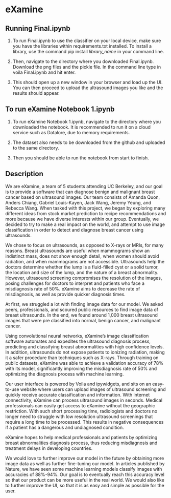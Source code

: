 # eXamine

## Running Final.ipynb

1. To run Final.ipynb to use the classifier on your local device, make sure you have the libraries within requirements.txt installed. To install a library, use the command pip install _library_name_ in your command line.

2. Then, navigate to the directory where you downloaded Final.ipynb. Download the png files and the pickle file. In the command line type in voila Final.ipynb and hit enter.

3. This should open up a new window in your browser and load up the UI. You can then proceed to upload the ultrasound images you like and the results should appear.

## To run eXamine Notebook 1.ipynb

1. To run eXamine Notebook 1.ipynb, navigate to the directory where you downloaded the notebook. It is recommended to run it on a cloud service such as Datalore, due to memory requirements.

2. The dataset also needs to be downloaded from the github and uploaded to the same directory.

3. Then you should be able to run the notebook from start to finish.

## Description

We are eXamine, a team of 5 students attending UC Berkeley, and our goal is to provide a software that can diagnose benign and malignant breast cancer based on ultrasound images. Our team consists of Amanda Quon, Anders Chiang, Gabriel Louis-Kayen, Jack Wang, Jeremy Yeung, and Rebecca Wang. When tasked with this project, we began by exploring many different ideas from stock market prediction to recipe recommendations and more because we have diverse interests within our group. Eventually, we decided to try to make a real impact on the world, and attempt to use image classification in order to detect and diagnose breast cancer using ultrasounds.

We chose to focus on ultrasounds, as opposed to X-rays or MRIs, for many reasons. Breast ultrasounds are useful when mammograms show an indistinct mass, does not show enough detail, when women should avoid radiation, and when mammograms are not accessible. Ultrasounds help the doctors determine whether the lump is a fluid-filled cyst or a solid tumor, the location and size of the lump, and the nature of a breast abnormality. However, ultrasound screening compromises the resolution of the images, posing challenges for doctors to interpret and patients who face a misdiagnosis rate of 50%. eXamine aims to decrease the rate of misdiagnosis, as well as provide quicker diagnosis times. 

At first, we struggled a lot with finding image data for our model. We asked peers, professionals, and scoured public resources to find image data of breast ultrasounds. In the end, we found around 1,000 breast ultrasound images that were pre classified into normal, benign cancer, and malignant cancer. 

Using convolutional neural networks, eXamine’s image classification software automates and expedites the ultrasound diagnosis process, predicting and classifying breast abnormalities with high confidence levels. In addition, ultrasounds do not expose patients to ionizing radiation, making it a safer procedure than techniques such as X-rays. Through training on public datasets, eXamine was able to achieve a validation accuracy of 78% with its model, significantly improving the misdiagnosis rate of 50% and optimizing the diagnosis process with machine learning. 

Our user interface is powered by Voila and ipywidgets, and sits on an easy-to-use website where users can upload images of ultrasound screening and quickly receive accurate classification and information. With internet connectivity, eXamine can process ultrasound images in seconds. Medical professionals can easily get access to eXamine without the geographic restriction. With such short processing time, radiologists and doctors no longer need to struggle with low resolution ultrasound screenings that require a long time to be processed. This results in negative consequences if a patient has a dangerous and undiagnosed condition.

eXamine hopes to help medical professionals and patients by optimizing breast abnormalities diagnosis process, thus reducing misdiagnosis and treatment delays in developing countries. 

We would love to further improve our model in the future by obtaining more image data as well as further fine-tuning our model. In articles published by Nature, we have seen some machine learning models classify images with accuracies of 88%-94%. Our goal is to eventually reach this accuracy level so that our product can be more useful in the real world. We would also like to further improve the UI, so that it is as easy and simple as possible for the user. 


